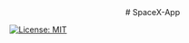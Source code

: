 <div align="center"># SpaceX-App</div>

[![License: MIT](https://img.shields.io/badge/License-MIT-yellow.svg)](https://opensource.org/licenses/MIT)
